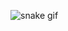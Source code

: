 
  
  ![snake gif](https://github.com/rafaeloliveiramartins/rafaeloliveiramartins/blob/output/github-contribution-grid-snake.gif)
   
